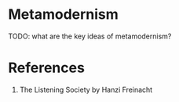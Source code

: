 # Metamodernism

TODO: what are the key ideas of metamodernism?

# References
1. The Listening Society by Hanzi Freinacht
